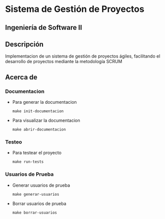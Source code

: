 # Sistema de Gestión de Proyectos
## Ingeniería de Software II

## Descripción

Implementacion de un sistema de gestión de proyectos ágiles, 
facilitando el desarrollo de proyectos mediante la 
metodología SCRUM

## Acerca de
### Documentacion
- Para generar la documentacion
     ```
    make init-documentacion
    ```

- Para visualizar la documentacion
    ```
    make abrir-documentacion
    ```

### Testeo
- Para testear el proyecto
    ```
    make run-tests
    ```

### Usuarios de Prueba
- Generar usuarios de prueba
    ```
    make generar-usuarios
    ```

- Borrar usuarios de prueba
    ```
    make borrar-usuarios
    ```